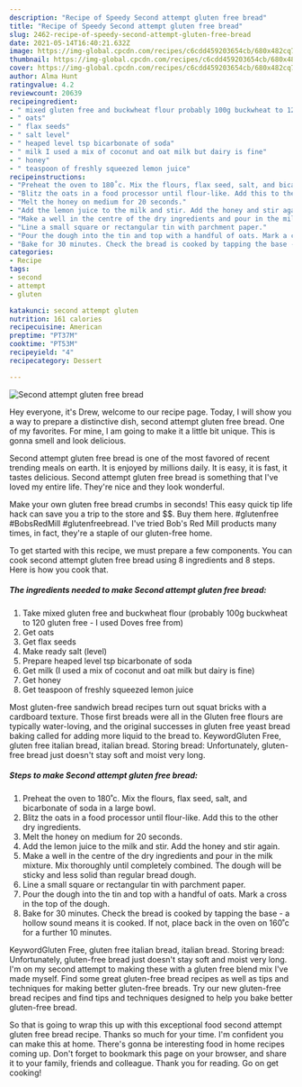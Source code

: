 ```yaml
---
description: "Recipe of Speedy Second attempt gluten free bread"
title: "Recipe of Speedy Second attempt gluten free bread"
slug: 2462-recipe-of-speedy-second-attempt-gluten-free-bread
date: 2021-05-14T16:40:21.632Z
image: https://img-global.cpcdn.com/recipes/c6cdd459203654cb/680x482cq70/second-attempt-gluten-free-bread-recipe-main-photo.jpg
thumbnail: https://img-global.cpcdn.com/recipes/c6cdd459203654cb/680x482cq70/second-attempt-gluten-free-bread-recipe-main-photo.jpg
cover: https://img-global.cpcdn.com/recipes/c6cdd459203654cb/680x482cq70/second-attempt-gluten-free-bread-recipe-main-photo.jpg
author: Alma Hunt
ratingvalue: 4.2
reviewcount: 20639
recipeingredient:
- " mixed gluten free and buckwheat flour probably 100g buckwheat to 120 gluten free  I used Doves free from"
- " oats"
- " flax seeds"
- " salt level"
- " heaped level tsp bicarbonate of soda"
- " milk I used a mix of coconut and oat milk but dairy is fine"
- " honey"
- " teaspoon of freshly squeezed lemon juice"
recipeinstructions:
- "Preheat the oven to 180˚c. Mix the flours, flax seed, salt, and bicarbonate of soda in a large bowl."
- "Blitz the oats in a food processor until flour-like. Add this to the other dry ingredients."
- "Melt the honey on medium for 20 seconds."
- "Add the lemon juice to the milk and stir. Add the honey and stir again."
- "Make a well in the centre of the dry ingredients and pour in the milk mixture. Mix thoroughly until completely combined. The dough will be sticky and less solid than regular bread dough."
- "Line a small square or rectangular tin with parchment paper."
- "Pour the dough into the tin and top with a handful of oats. Mark a cross in the top of the dough."
- "Bake for 30 minutes. Check the bread is cooked by tapping the base - a hollow sound means it is cooked. If not, place back in the oven on 160˚c for a further 10 minutes."
categories:
- Recipe
tags:
- second
- attempt
- gluten

katakunci: second attempt gluten 
nutrition: 161 calories
recipecuisine: American
preptime: "PT37M"
cooktime: "PT53M"
recipeyield: "4"
recipecategory: Dessert

---
```



![Second attempt gluten free bread](https://img-global.cpcdn.com/recipes/c6cdd459203654cb/680x482cq70/second-attempt-gluten-free-bread-recipe-main-photo.jpg)

Hey everyone, it's Drew, welcome to our recipe page. Today, I will show you a way to prepare a distinctive dish, second attempt gluten free bread. One of my favorites. For mine, I am going to make it a little bit unique. This is gonna smell and look delicious.

Second attempt gluten free bread is one of the most favored of recent trending meals on earth. It is enjoyed by millions daily. It is easy, it is fast, it tastes delicious. Second attempt gluten free bread is something that I've loved my entire life. They're nice and they look wonderful.

Make your own gluten free bread crumbs in seconds! This easy quick tip life hack can save you a trip to the store and $$. Buy them here. #glutenfree #BobsRedMill #glutenfreebread. I&#39;ve tried Bob&#39;s Red Mill products many times, in fact, they&#39;re a staple of our gluten-free home.


To get started with this recipe, we must prepare a few components. You can cook second attempt gluten free bread using 8 ingredients and 8 steps. Here is how you cook that.

<!--inarticleads1-->

##### The ingredients needed to make Second attempt gluten free bread:

1. Take  mixed gluten free and buckwheat flour (probably 100g buckwheat to 120 gluten free - I used Doves free from)
1. Get  oats
1. Get  flax seeds
1. Make ready  salt (level)
1. Prepare  heaped level tsp bicarbonate of soda
1. Get  milk (I used a mix of coconut and oat milk but dairy is fine)
1. Get  honey
1. Get  teaspoon of freshly squeezed lemon juice


Most gluten-free sandwich bread recipes turn out squat bricks with a cardboard texture. Those first breads were all in the Gluten free flours are typically water-loving, and the original successes in gluten free yeast bread baking called for adding more liquid to the bread to. KeywordGluten Free, gluten free italian bread, italian bread. Storing bread: Unfortunately, gluten-free bread just doesn&#39;t stay soft and moist very long. 

<!--inarticleads2-->

##### Steps to make Second attempt gluten free bread:

1. Preheat the oven to 180˚c. Mix the flours, flax seed, salt, and bicarbonate of soda in a large bowl.
1. Blitz the oats in a food processor until flour-like. Add this to the other dry ingredients.
1. Melt the honey on medium for 20 seconds.
1. Add the lemon juice to the milk and stir. Add the honey and stir again.
1. Make a well in the centre of the dry ingredients and pour in the milk mixture. Mix thoroughly until completely combined. The dough will be sticky and less solid than regular bread dough.
1. Line a small square or rectangular tin with parchment paper.
1. Pour the dough into the tin and top with a handful of oats. Mark a cross in the top of the dough.
1. Bake for 30 minutes. Check the bread is cooked by tapping the base - a hollow sound means it is cooked. If not, place back in the oven on 160˚c for a further 10 minutes.


KeywordGluten Free, gluten free italian bread, italian bread. Storing bread: Unfortunately, gluten-free bread just doesn&#39;t stay soft and moist very long. I&#39;m on my second attempt to making these with a gluten free blend mix I&#39;ve made myself. Find some great gluten-free bread recipes as well as tips and techniques for making better gluten-free breads. Try our new gluten-free bread recipes and find tips and techniques designed to help you bake better gluten-free bread. 

So that is going to wrap this up with this exceptional food second attempt gluten free bread recipe. Thanks so much for your time. I'm confident you can make this at home. There's gonna be interesting food in home recipes coming up. Don't forget to bookmark this page on your browser, and share it to your family, friends and colleague. Thank you for reading. Go on get cooking!
